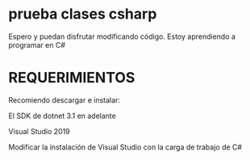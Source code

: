 # prueba clases csharp
 Espero y puedan disfrutar modificando código. Estoy aprendiendo a programar en C#
 
# REQUERIMIENTOS
Recomiendo descargar e instalar:

El SDK de dotnet 3.1 en adelante

Visual Studio 2019

Modificar la instalación de Visual Studio con la carga de trabajo de C#

